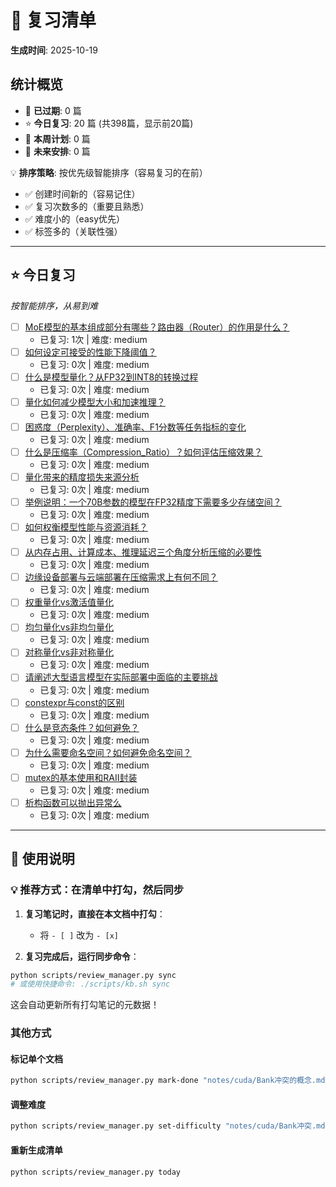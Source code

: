# 📅 复习清单

**生成时间**: 2025-10-19

## 统计概览

- 🔴 **已过期**: 0 篇
- ⭐ **今日复习**: 20 篇 (共398篇，显示前20篇)
- 📅 **本周计划**: 0 篇
- 📆 **未来安排**: 0 篇

💡 **排序策略**: 按优先级智能排序（容易复习的在前）
- ✅ 创建时间新的（容易记住）
- ✅ 复习次数多的（重要且熟悉）
- ✅ 难度小的（easy优先）
- ✅ 标签多的（关联性强）

---

## ⭐ 今日复习

_按智能排序，从易到难_

- [ ] [MoE模型的基本组成部分有哪些？路由器（Router）的作用是什么？](notes/熟悉大语言模型推理优化-技术层次/MoE模型的基本组成部分有哪些？路由器（Router）的作用是什么？.md)
  - 已复习: 1次 | 难度: medium 
- [ ] [如何设定可接受的性能下降阈值？](notes/精通大模型压缩技术/如何设定可接受的性能下降阈值？.md)
  - 已复习: 0次 | 难度: medium 
- [ ] [什么是模型量化？从FP32到INT8的转换过程](notes/精通大模型压缩技术/什么是模型量化？从FP32到INT8的转换过程.md)
  - 已复习: 0次 | 难度: medium 
- [ ] [量化如何减少模型大小和加速推理？](notes/精通大模型压缩技术/量化如何减少模型大小和加速推理？.md)
  - 已复习: 0次 | 难度: medium 
- [ ] [困惑度（Perplexity）、准确率、F1分数等任务指标的变化](notes/精通大模型压缩技术/困惑度（Perplexity）、准确率、F1分数等任务指标的变化.md)
  - 已复习: 0次 | 难度: medium 
- [ ] [什么是压缩率（Compression_Ratio）？如何评估压缩效果？](notes/精通大模型压缩技术/什么是压缩率（Compression_Ratio）？如何评估压缩效果？.md)
  - 已复习: 0次 | 难度: medium 
- [ ] [量化带来的精度损失来源分析](notes/精通大模型压缩技术/量化带来的精度损失来源分析.md)
  - 已复习: 0次 | 难度: medium 
- [ ] [举例说明：一个70B参数的模型在FP32精度下需要多少存储空间？](notes/精通大模型压缩技术/举例说明：一个70B参数的模型在FP32精度下需要多少存储空间？.md)
  - 已复习: 0次 | 难度: medium 
- [ ] [如何权衡模型性能与资源消耗？](notes/精通大模型压缩技术/如何权衡模型性能与资源消耗？.md)
  - 已复习: 0次 | 难度: medium 
- [ ] [从内存占用、计算成本、推理延迟三个角度分析压缩的必要性](notes/精通大模型压缩技术/从内存占用、计算成本、推理延迟三个角度分析压缩的必要性.md)
  - 已复习: 0次 | 难度: medium 
- [ ] [边缘设备部署与云端部署在压缩需求上有何不同？](notes/精通大模型压缩技术/边缘设备部署与云端部署在压缩需求上有何不同？.md)
  - 已复习: 0次 | 难度: medium 
- [ ] [权重量化vs激活值量化](notes/精通大模型压缩技术/权重量化vs激活值量化.md)
  - 已复习: 0次 | 难度: medium 
- [ ] [均匀量化vs非均匀量化](notes/精通大模型压缩技术/均匀量化vs非均匀量化.md)
  - 已复习: 0次 | 难度: medium 
- [ ] [对称量化vs非对称量化](notes/精通大模型压缩技术/对称量化vs非对称量化.md)
  - 已复习: 0次 | 难度: medium 
- [ ] [请阐述大型语言模型在实际部署中面临的主要挑战](notes/精通大模型压缩技术/请阐述大型语言模型在实际部署中面临的主要挑战.md)
  - 已复习: 0次 | 难度: medium 
- [ ] [constexpr与const的区别](notes/C++/constexpr与const的区别.md)
  - 已复习: 0次 | 难度: medium 
- [ ] [什么是竞态条件？如何避免？](notes/C++/什么是竞态条件？如何避免？.md)
  - 已复习: 0次 | 难度: medium 
- [ ] [为什么需要命名空间？如何避免命名空间？](notes/C++/为什么需要命名空间？如何避免命名空间？.md)
  - 已复习: 0次 | 难度: medium 
- [ ] [mutex的基本使用和RAII封装](notes/C++/mutex的基本使用和RAII封装.md)
  - 已复习: 0次 | 难度: medium 
- [ ] [析构函数可以抛出异常么](notes/C++/析构函数可以抛出异常么.md)
  - 已复习: 0次 | 难度: medium 

---

## 📖 使用说明

### 💡 推荐方式：在清单中打勾，然后同步

1. **复习笔记时，直接在本文档中打勾**：
   - 将 `- [ ]` 改为 `- [x]`
   
2. **复习完成后，运行同步命令**：
```bash
python scripts/review_manager.py sync
# 或使用快捷命令: ./scripts/kb.sh sync
```

这会自动更新所有打勾笔记的元数据！

### 其他方式

#### 标记单个文档
```bash
python scripts/review_manager.py mark-done "notes/cuda/Bank冲突的概念.md"
```

#### 调整难度
```bash
python scripts/review_manager.py set-difficulty "notes/cuda/Bank冲突.md" hard
```

#### 重新生成清单
```bash
python scripts/review_manager.py today
```
